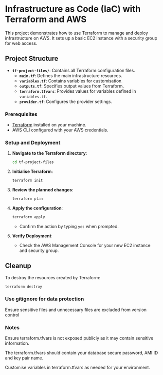 # Infrastructure as Code (IaC) with Terraform and AWS

This project demonstrates how to use Terraform to manage and deploy infrastructure on AWS. It sets up a basic EC2 instance with a security group for web access.


## Project Structure


- **`tf-project-files/`**: Contains all Terraform configuration files.
  - **`main.tf`**: Defines the main infrastructure resources.
  - **`variables.tf`**: Contains variables for customisation.
  - **`outputs.tf`**: Specifies output values from Terraform.
  - **`terraform.tfvars`**: Provides values for variables defined in `variables.tf`.
  - **`provider.tf`**: Configures the provider settings.

### Prerequisites

- [Terraform](https://www.terraform.io/downloads.html) installed on your machine.
- AWS CLI configured with your AWS credentials.

### Setup and Deployment

1. **Navigate to the Terraform directory**:

    ```sh
    cd tf-project-files
    ```

2. **Initialise Terraform**:

    ```sh
    terraform init
    ```

3. **Review the planned changes**:

    ```sh
    terraform plan
    ```

4. **Apply the configuration**:

    ```sh
    terraform apply
    ```

   - Confirm the action by typing `yes` when prompted.

5. **Verify Deployment**:

   - Check the AWS Management Console for your new EC2 instance and security group.

## Cleanup

To destroy the resources created by Terraform:

```sh
terraform destroy
```

### Use gitignore for data protection
Ensure sensitive files and unnecessary files are excluded from version control


### Notes
Ensure terraform.tfvars is not exposed publicly as it may contain sensitive information.

The terraform.tfvars should contain your database secure password, AMI ID and key pair name.

Customise variables in terraform.tfvars as needed for your environment.
